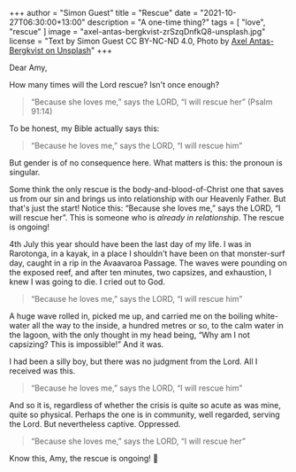 +++
author = "Simon Guest"
title = "Rescue"
date = "2021-10-27T06:30:00+13:00"
description = "A one-time thing?"
tags = [ "love", "rescue" ]
image = "axel-antas-bergkvist-zrSzqDnfkQ8-unsplash.jpg"
license = "Text by Simon Guest CC BY-NC-ND 4.0, Photo by [Axel Antas-Bergkvist on Unsplash](https://unsplash.com/photos/zrSzqDnfkQ8)"
+++

Dear Amy,

How many times will the Lord rescue? Isn't once enough?

> “Because she loves me,” says the LORD, “I will rescue her” (Psalm 91:14)

To be honest, my Bible actually says this:

> “Because he loves me,” says the LORD, “I will rescue him”

But gender is of no consequence here. What matters is this: the pronoun is singular.

Some think the only rescue is the body-and-blood-of-Christ one that saves us from our sin and brings us into relationship with our Heavenly Father. But that's just the start! Notice this: “Because she loves me,” says the LORD, “I will rescue her”.  This is someone who is _already in relationship_. The rescue is ongoing!

4th July this year should have been the last day of my life. I was in Rarotonga, in a kayak, in a place I shouldn't have been on that monster-surf day, caught in a rip in the Avaavaroa Passage. The waves were pounding on the exposed reef, and after ten minutes, two capsizes, and exhaustion, I knew I was going to die. I cried out to God.

> “Because he loves me,” says the LORD, “I will rescue him”

A huge wave rolled in, picked me up, and carried me on the boiling white-water all the way to the inside, a hundred metres or so, to the calm water in the lagoon, with the only thought in my head being, “Why am I not capsizing? This is impossible!” And it was.

I had been a silly boy, but there was no judgment from the Lord. All I received was this.

> “Because he loves me,” says the LORD, “I will rescue him”

And so it is, regardless of whether the crisis is quite so acute as was mine, quite so physical. Perhaps the one is in community, well regarded, serving the Lord. But nevertheless captive. Oppressed.

> “Because she loves me,” says the LORD, “I will rescue her”

Know this, Amy, the rescue is ongoing! 🙏
